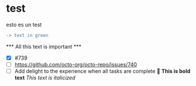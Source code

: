 # test
esto es un test
```diff
-> text in green
```

*** All this text is important ***
- [x] #739
- [ ] https://github.com/octo-org/octo-repo/issues/740
- [ ] Add delight to the experience when all tasks are complete :tada:
**This is bold text**
*This text is italicized*
